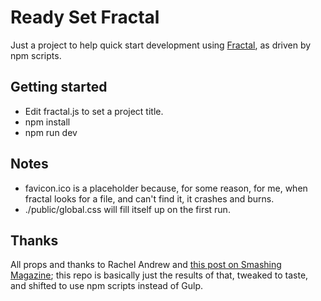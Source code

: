# Ready Set Fractal

Just a project to help quick start development using [Fractal](https://fractal.build/), as driven by npm scripts.

## Getting started

* Edit fractal.js to set a project title.
* npm install
* npm run dev

## Notes

* favicon.ico is a placeholder because, for some reason, for me, when fractal looks for a file, and can't find it, it crashes and burns.
* ./public/global.css will fill itself up on the first run.

## Thanks

All props and thanks to Rachel Andrew and [this post on Smashing Magazine](https://www.smashingmagazine.com/2018/07/pattern-library-first-css/); this repo is basically just the results of that, tweaked to taste, and shifted to use npm scripts instead of Gulp.
